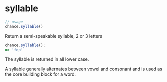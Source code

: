 # syllable

```js
// usage
chance.syllable()
```

Return a semi-speakable syllable, 2 or 3 letters

```js
chance.syllable();
=> 'fop'
```

The syllable is returned in all lower case.

A syllable generally alternates between vowel and consonant and is used as the
core building block for a word.
